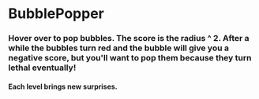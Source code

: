 # BubblePopper

### Hover over to pop bubbles. The score is the radius ^ 2. After a while the bubbles turn red and the bubble will give you a negative score, but you'll want to pop them because they turn lethal eventually!
#### Each level brings new surprises.
